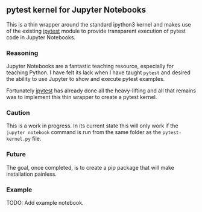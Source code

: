 ## pytest kernel for Jupyter Notebooks

This is a thin wrapper around the standard ipython3 kernel and makes use of the existing [ipytest](https://github.com/chmp/ipytest) module to provide transparent execution of pytest code in Jupyter Notebooks.

### Reasoning

Jupyter Notebooks are a fantastic teaching resource, especially for teaching Python. I have felt its lack when I have taught `pytest` and desired the ability to use Jupyter to show and execute pytest examples.

Fortunately [ipytest](https://github.com/chmp/ipytest) has already done all the heavy-lifting and all that remains was to implement this thin wrapper to create a pytest kernel.

### Caution

This is a work in progress. In its current state this will only work if the `jupyter notebook` command is run from the same folder as the `pytest-kernel.py` file.

### Future

The goal, once completed, is to create a pip package that will make installation painless.

### Example

TODO: Add example notebook.
